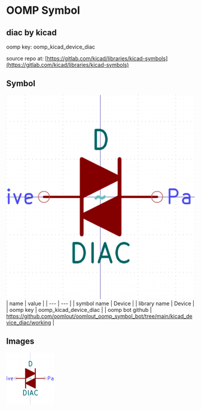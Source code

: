 # OOMP Symbol  
## diac  by kicad  
  
oomp key: oomp_kicad_device_diac  
  
source repo at: [https://gitlab.com/kicad/libraries/kicad-symbols](https://gitlab.com/kicad/libraries/kicad-symbols)  
## Symbol  
  
[![working.png](working_600.png)](working.png)  
| name | value | 
| --- | --- | 
| symbol name | Device | 
| library name | Device | 
| oomp key | oomp_kicad_device_diac | 
| oomp bot github | https://github.com/oomlout/oomlout_oomp_symbol_bot/tree/main/kicad_device_diac/working | 
## Images  
  
[![working.png](working_140.png)](working.png)  
